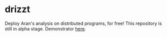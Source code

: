 # drizzt

Deploy Aran's analysis on distributed programs, for free!
This repository is still in alpha stage.
Demonstrator [here](https://cdn.rawgit.com/lachrist/drizzt/d5acf816/demo/output/concolic-delta.html).
